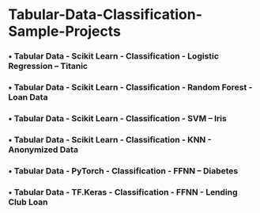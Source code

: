 # Tabular-Data-Classification-Sample-Projects
### •	Tabular Data - Scikit Learn - Classification - Logistic Regression – Titanic
### •	Tabular Data - Scikit Learn - Classification - Random Forest - Loan Data
### •	Tabular Data - Scikit Learn - Classification - SVM – Iris
### •	Tabular Data - Scikit Learn - Classification - KNN - Anonymized Data
### •	Tabular Data - PyTorch - Classification - FFNN – Diabetes
### •	Tabular Data - TF.Keras - Classification - FFNN - Lending Club Loan
